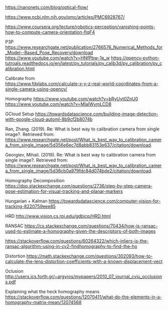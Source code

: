 https://nanonets.com/blog/optical-flow/

https://www.ncbi.nlm.nih.gov/pmc/articles/PMC6928767/ 

https://www.coursera.org/lecture/robotics-perception/vanishing-points-how-to-compute-camera-orientation-flqF4

P3P
https://www.researchgate.net/publication/2766576_Numerical_Methods_for_Model--Based_Pose_Recovery/download
https://www.youtube.com/watch?v=HNfPbw-1e_w
https://opencv-python-tutroals.readthedocs.io/en/latest/py_tutorials/py_calib3d/py_calibration/py_calibration.html

Calibrate from  
https://www.fdxlabs.com/calculate-x-y-z-real-world-coordinates-from-a-single-camera-using-opencv/

Homography
https://www.youtube.com/watch?v=bRyUvt0ZnU0
https://www.youtube.com/watch?v=MlaIWymLCD8

GCloud Setup
https://towardsdatascience.com/building-image-detection-with-google-cloud-automl-8b9cf2b8074b


Ran, Zhang. (2019). Re: What is best way to  calibration camera from single image?. Retrieved from: https://www.researchgate.net/post/What_is_best_way_to_calibration_camera_from_single_image/5d356e6ec7d8abb83153e637/citation/download. 

Georgiev, Mihail. (2019). Re: What is best way to  calibration camera from single image?. Retrieved from: https://www.researchgate.net/post/What_is_best_way_to_calibration_camera_from_single_image/5d36cb0a979fdc84d074bde2/citation/download. 

Homography Decomposition 
https://dsp.stackexchange.com/questions/2736/step-by-step-camera-pose-estimation-for-visual-tracking-and-planar-markers

Hungarian + Kalman
https://towardsdatascience.com/computer-vision-for-tracking-8220759eee85

HRD
http://www.vision.cs.rpi.edu/gdbicp/HRD.html

RANSAC
https://cs.stackexchange.com/questions/70434/how-is-ransac-used-to-estimate-a-homography-given-the-descriptors-of-both-images

https://stackoverflow.com/questions/60264322/which-inliers-is-the-ransac-algorithm-using-in-cv2-findhomography-to-find-the-ho

Distortion 
https://math.stackexchange.com/questions/302093/how-to-calculate-the-lens-distortion-coefficients-with-a-known-displacement-vect

Oclusion
http://users.ics.forth.gr/~argyros/mypapers/2010_07_journal_cviu_occlusions.pdf

Explaining what the heck homography means
https://stackoverflow.com/questions/12070411/what-do-the-elements-in-a-homography-matrix-mean/12074568